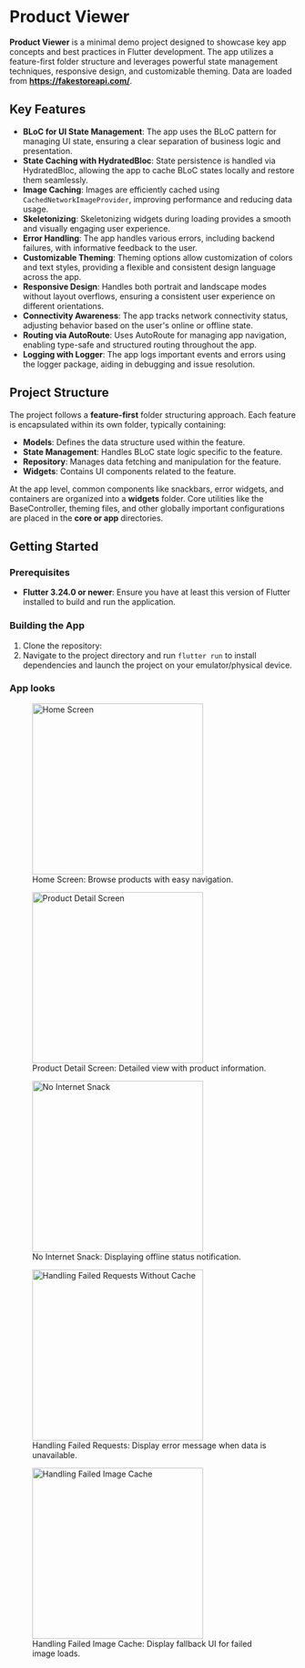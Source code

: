 # Product Viewer

**Product Viewer** is a minimal demo project designed to showcase key app concepts and best practices in Flutter development. The app utilizes a feature-first folder structure and leverages powerful state management techniques, responsive design, and customizable theming. Data are loaded from **https://fakestoreapi.com/**.

## Key Features
- **BLoC for UI State Management**: The app uses the BLoC pattern for managing UI state, ensuring a clear separation of business logic and presentation.
- **State Caching with HydratedBloc**: State persistence is handled via HydratedBloc, allowing the app to cache BLoC states locally and restore them seamlessly.
- **Image Caching**: Images are efficiently cached using `CachedNetworkImageProvider`, improving performance and reducing data usage.
- **Skeletonizing**: Skeletonizing widgets during loading provides a smooth and visually engaging user experience.
- **Error Handling**: The app handles various errors, including backend failures, with informative feedback to the user.
- **Customizable Theming**: Theming options allow customization of colors and text styles, providing a flexible and consistent design language across the app.
- **Responsive Design**: Handles both portrait and landscape modes without layout overflows, ensuring a consistent user experience on different orientations.
- **Connectivity Awareness**: The app tracks network connectivity status, adjusting behavior based on the user's online or offline state.
- **Routing via AutoRoute**: Uses AutoRoute for managing app navigation, enabling type-safe and structured routing throughout the app.
- **Logging with Logger**: The app logs important events and errors using the logger package, aiding in debugging and issue resolution.

## Project Structure

The project follows a **feature-first** folder structuring approach. Each feature is encapsulated within its own folder, typically containing:

- **Models**: Defines the data structure used within the feature.
- **State Management**: Handles BLoC state logic specific to the feature.
- **Repository**: Manages data fetching and manipulation for the feature.
- **Widgets**: Contains UI components related to the feature.

At the app level, common components like snackbars, error widgets, and containers are organized into a **widgets** folder. Core utilities like the BaseController, theming files, and other globally important configurations are placed in the **core or app** directories.

## Getting Started

### Prerequisites

- **Flutter 3.24.0 or newer**: Ensure you have at least this version of Flutter installed to build and run the application.

### Building the App

1. Clone the repository:
2. Navigate to the project directory and run `flutter run` to install dependencies and launch the project on your emulator/physical device.


### App looks
<figure>
    <img src="assets/app_screenshots/screen1.jpg" alt="Home Screen" width="300">
    <figcaption>Home Screen: Browse products with easy navigation.</figcaption>
</figure>

<figure>
    <img src="assets/app_screenshots/screen2.jpg" alt="Product Detail Screen" width="300">
    <figcaption>Product Detail Screen: Detailed view with product information.</figcaption>
</figure>

<figure>
    <img src="assets/app_screenshots/screen3.jpg" alt="No Internet Snack" width="300">
    <figcaption>No Internet Snack: Displaying offline status notification.</figcaption>
</figure>

<figure>
    <img src="assets/app_screenshots/screen4.jpg" alt="Handling Failed Requests Without Cache" width="300">
    <figcaption>Handling Failed Requests: Display error message when data is unavailable.</figcaption>
</figure>

<figure>
    <img src="assets/app_screenshots/screen5.jpg" alt="Handling Failed Image Cache" width="300">
    <figcaption>Handling Failed Image Cache: Display fallback UI for failed image loads.</figcaption>
</figure>